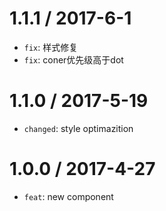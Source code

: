 1.1.1 / 2017-6-1
==================
* `fix`: 样式修复
* `fix`: coner优先级高于dot

1.1.0 / 2017-5-19
==================
* `changed`: style optimazition

1.0.0 / 2017-4-27
==================
* `feat`: new component